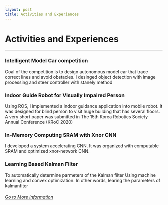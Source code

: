 ```yaml
---
layout: post
title: Activities and Experiences
---
```


# Activities and Experiences
<hr width="100%" color="black" size="1">

### Intelligent Model Car competition
  Goal of the competition is to design autonomous model car that trace correct lines and avoid obstacles. 
  I desinged object detection with image processing and steer controller with stanely method

### Indoor Guide Robot for Visually Impaired Person
  Using ROS, I implemented a indoor guidance application into mobile robot. 
  It was designed for blind person to visit huge building that has several floors. 
  A very short paper was submitted in The 15th Korea Robotics Society Annual Conference (KRoC 2020)

### In-Memory Computing SRAM with Xnor CNN
  I developed a system accelerating CNN. It was organized with computable SRAM and optimized xnor-network CNN.  

### Learning Based Kalman Filter
  To automatically determine parmeters of the Kalman filter Using machine learning and convex optimization. In other words, learing the parameters of kalmanfiter

###### [Go to More Information](https://gs-yoon.github.io/project/)

<!--### Robot Club
  Howdy! This is an example blog post that shows several types of HTML content supported in this theme.-->
